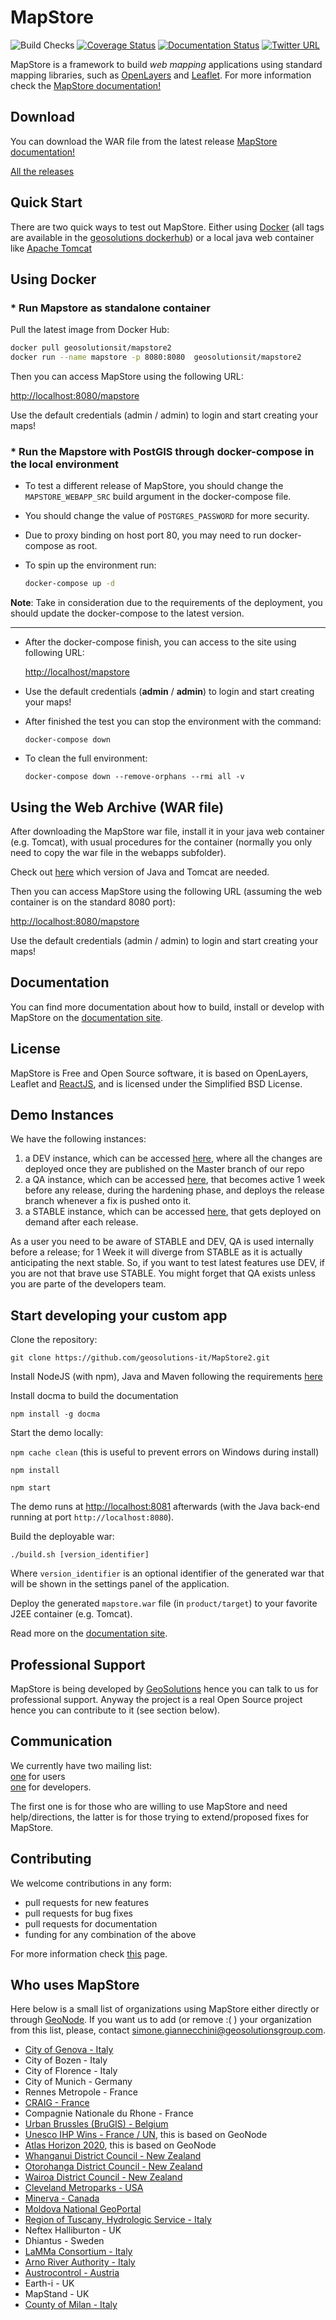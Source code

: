 # MapStore

![Build Checks](https://github.com/geosolutions-it/MapStore2/actions/workflows/tests.yml/badge.svg?branch=master)
[![Coverage Status](https://coveralls.io/repos/github/geosolutions-it/MapStore2/badge.svg?branch=master)](https://coveralls.io/github/geosolutions-it/MapStore2?branch=master)
[![Documentation Status](https://readthedocs.org/projects/mapstore2/badge/?version=latest)](https://docs.mapstore.geosolutionsgroup.com/en/latest/?badge=latest)
[![Twitter URL](https://img.shields.io/twitter/url/https/twitter.com/fold_left.svg?style=social&label=Follow%20%40mapstore2)](https://twitter.com/mapstore2)

MapStore is a framework to build *web mapping* applications using standard mapping libraries, such as <a href="http://openlayers.org/" target="_blank">OpenLayers</a> and <a href="http://leafletjs.com/" target="_blank">Leaflet</a>. For more information check the <a href="https://docs.mapstore.geosolutionsgroup.com/en/latest/" target="_blank">MapStore documentation!</a>

## Download

You can download the WAR file from the latest release [MapStore documentation!](https://docs.mapstore.geosolutionsgroup.com/en/latest/)

[All the releases](https://github.com/geosolutions-it/MapStore2/releases)

## Quick Start

There are two quick ways to test out MapStore. Either using <a href="https://www.docker.com/" target="_blank">Docker</a> (all tags are available in the [geosolutions dockerhub](https://hub.docker.com/r/geosolutionsit/mapstore2/tags?page=1&ordering=last_updated)) or a local java web container like <a href="http://tomcat.apache.org/" target="_blank">Apache Tomcat</a>

## Using Docker

### * Run Mapstore as standalone container

Pull the latest image from Docker Hub:

```sh
docker pull geosolutionsit/mapstore2
docker run --name mapstore -p 8080:8080  geosolutionsit/mapstore2
```

Then you can access MapStore using the following URL:

[http://localhost:8080/mapstore](http://localhost:8080/mapstore)

Use the default credentials (admin / admin) to login and start creating your maps!

### * Run the Mapstore with PostGIS through docker-compose in the local environment

- To test a different release of MapStore, you should change the `MAPSTORE_WEBAPP_SRC` build argument in the docker-compose file.
- You should change the value of `POSTGRES_PASSWORD` for more security.
- Due to proxy binding on host port 80, you may need to run docker-compose as root.
- To spin up the environment run:

  ```sh
  docker-compose up -d
  ```

**Note**: Take in consideration due to the requirements of the deployment, you should update the docker-compose to the latest version.

---

- After the docker-compose finish, you can access to the site using following URL:

  [http://localhost/mapstore](http://localhost/mapstore)

- Use the default credentials (**admin** / **admin**) to login and start creating your maps!
- After finished the test you can stop the environment with the command:

    ```shell
    docker-compose down
    ```

- To clean the full environment:

    ```shell
    docker-compose down --remove-orphans --rmi all -v
    ```

## Using the Web Archive (WAR file)

After downloading the MapStore war file, install it in your java web container (e.g. Tomcat), with usual procedures for the container (normally you only need to copy the war file in the webapps subfolder).

Check out <a href="https://docs.mapstore.geosolutionsgroup.com/en/latest/developer-guide/requirements/" target="_blank">here</a> which version of Java and Tomcat are needed.

Then you can access MapStore using the following URL (assuming the web container is on the standard 8080 port):

[http://localhost:8080/mapstore](http://localhost:8080/mapstore)

Use the default credentials (admin / admin) to login and start creating your maps!

## Documentation

You can find more documentation about how to build, install or develop with MapStore on the <a href="https://docs.mapstore.geosolutionsgroup.com/en/latest/" target="_blank">documentation site</a>.

## License

MapStore is Free and Open Source software, it is based on OpenLayers, Leaflet and <a href="https://facebook.github.io/react/" target="_blank">ReactJS</a>, and is licensed under the Simplified BSD License.

## Demo Instances

We have the following instances:

1. a DEV instance, which can be accessed <a href="http://dev-mapstore.geosolutionsgroup.com/mapstore/" target="_blank">here</a>, where all the changes are deployed once they are published on the Master branch of our repo
2. a QA instance, which can be accessed  <a href="http://qa-mapstore.geosolutionsgroup.com/mapstore/" target="_blank">here</a>, that becomes active 1 week before any release, during the hardening phase, and deploys the release branch whenever a fix is pushed onto it.
3. a STABLE instance, which can be accessed <a href="http://mapstore.geosolutionsgroup.com/mapstore/" target="_blank">here</a>, that gets deployed on demand after each release.

As a user you need to be aware of STABLE and DEV, QA is used internally before a release; for 1 Week it will diverge from STABLE as it is actually anticipating the next stable.
So, if you want to test latest features use DEV, if you are not that brave use STABLE. You might forget that QA exists unless you are parte of the developers team.

## Start developing your custom app

Clone the repository:

`git clone https://github.com/geosolutions-it/MapStore2.git`

Install NodeJS (with npm), Java and Maven following the requirements [here](https://docs.mapstore.geosolutionsgroup.com/en/latest/developer-guide/requirements/)

Install docma to build the documentation

`npm install -g docma`

Start the demo locally:

`npm cache clean` (this is useful to prevent errors on Windows during install)

`npm install`

`npm start`

The demo runs at [http://localhost:8081](http://localhost:8081) afterwards (with the Java back-end running at port `http://localhost:8080`).

Build the deployable war:

`./build.sh [version_identifier]`

Where `version_identifier` is an optional identifier of the generated war that will be shown in the settings panel of the application.

Deploy the generated `mapstore.war` file (in `product/target`) to your favorite J2EE container (e.g. Tomcat).

Read more on the <a href="https://docs.mapstore.geosolutionsgroup.com/en/latest/" target="_blank">documentation site</a>.

## Professional Support

MapStore is being developed by <a href="http://www.geosolutionsgroup.com/" target="_blank">GeoSolutions</a> hence you can talk to us for professional support. Anyway the project is a real Open Source project hence you can contribute to it (see section below).

## Communication

We currently have two mailing list:  <br>
<a href="https://groups.google.com/d/forum/mapstore-users" target="_blank">one</a> for users <br>
<a href="https://groups.google.com/d/forum/mapstore-developers" target="_blank">one</a> for developers.

The first one is for those who are willing to use MapStore and need help/directions, the latter is for those trying to extend/proposed fixes for MapStore.

## Contributing

We welcome contributions in any form:

- pull requests for new features
- pull requests for bug fixes
- pull requests for documentation
- funding for any combination of the above

For more information check <a href="https://github.com/geosolutions-it/MapStore2/blob/master/CONTRIBUTING.md" target="_blank">this</a> page.

## Who uses MapStore

Here below is a small list of organizations using MapStore either directly or through [GeoNode](https://geonode.org/). If you want us to add (or remove :( ) your organization from this list, please, contact simone.giannecchini@geosolutionsgroup.com.

- [City of Genova - Italy](https://mappe.comune.genova.it/MapStore2/#/)
- City of Bozen - Italy
- City of Florence - Italy
- City of Munich - Germany
- Rennes Metropole - France
- [CRAIG - France](https://ids.craig.fr/mapstore/#/)
- Compagnie Nationale du Rhone - France
- [Urban Brussles (BruGIS) - Belgium](https://gis.urban.brussels/brugis/#/)
- [Unesco IHP Wins - France / UN](http://ihp-wins.unesco.org/#/), this is based on GeoNode
- [Atlas Horizon 2020](http://www.atlas-horizon2020.eu/), this is based on GeoNode
- [Whanganui District Council - New Zealand](https://data.whanganui.govt.nz/mapstore2-whanganuidc/#/)
- [Otorohanga District Council - New Zealand](https://maps.otodc.govt.nz)
- [Wairoa District Council - New Zealand](https://maps.wairoadc.govt.nz/#/)
- [Cleveland Metroparks - USA](https://mapstore.cmparks.net/)
- [Minerva - Canada](https://cczis.minervaintelligence.com/)
- [Moldova National GeoPortal](http://www.moldova-map.md/)
- [Region of Tuscany, Hydrologic Service - Italy](https://webgis.sir.toscana.it/mapstore/#/)
- Neftex Halliburton - UK
- Dhiantus - Sweden
- [LaMMa Consortium - Italy](https://geoportale.lamma.rete.toscana.it/difesa_suolo/#/)
- [Arno River Authority - Italy](https://geodata.appenninosettentrionale.it/mapstore/)
- [Austrocontrol - Austria](https://sdimd-free.austrocontrol.at/mapstore/)
- Earth-i - UK
- MapStand - UK
- [County of Milan - Italy](https://inlineainfrastrutture.cittametropolitana.mi.it/mapstore)
